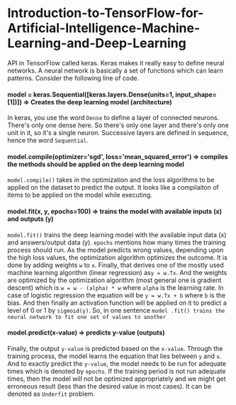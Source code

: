 # Introduction-to-TensorFlow-for-Artificial-Intelligence-Machine-Learning-and-Deep-Learning

API in TensorFlow called keras. Keras makes it really easy to define neural networks. A neural network is basically a set of functions which can learn patterns. Consider the following line of code.

#### model = keras.Sequential([keras.layers.Dense(units=1, input_shape=[1])]) => Creates the deep learning model (architecture)

In keras, you use the word `Dense` to define a layer of connected neurons. There's only one dense here. So there's only one layer and there's only one unit in it, so it's a single neuron. Successive layers are defined in sequence, hence the word `Sequential`.

#### model.compile(optimizer='sgd', loss='mean_squared_error') => compiles the methods should be applied on the deep learning model

`model.compile()` takes in the optimization and the loss algorithms to be applied on the dataset to predict the output. It looks like a compilaiton of items to be applied on the model while executing.

#### model.fit(x, y, epochs=100) => trains the model with available inputs (x) and outputs (y)

`model.fit()` trains the deep learning model with the available input data (x) and answers/output data (y). `epochs` mentions how many times the training process should run. As the model predicts wrong values, depending upon the high loss values, the optimization algorithm optimizes the outcome. It is done by adding weights `w` to `x`. Finally, that derives one of the mostly used machine learning algorithm (linear regression) as`y = w.Tx`. And the weights are optimized by the optimization algorithm (most general one is gradient descent) which is `w = w - (alpha) * w` where `alpha` is the learning rate. In case of logistic regression the equation will be `y = w.Tx + b` where `b` is the bias. And then finally an activation function will be applied on it to predict a level of 0 or 1 by `sigmoid(y)`. So, in one sentence `model .fit() trains the neural network to fit one set of values to another`

#### model.predict(x-value) => predicts y-value (outputs)

Finally, the output `y-value` is predicted based on the `x-value`. Through the training process, the model learns the equation that lies between `y` and `x`. And to exactly predict the `y-value`, the model needs to be run for adequate times which is denoted by `epochs`. If the training period is not run adequate times, then the model will not be optimized appropriately and we might get erroneous result (less than the desired value in most cases). It can be denoted as `Underfit` problem.

















